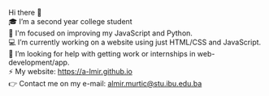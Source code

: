 Hi there 👋<br>
🎓 I’m a second year college student <br>
🧠 I'm focused on improving my JavaScript and Python.<br>
💻 I’m currently working on a website using just HTML/CSS and JavaScript.<br>
🤔 I’m looking for help with getting work or internships in web-development/app.<br>
⚡ My website: https://a-lmir.github.io <br>
👉 Contact me on my e-mail: almir.murtic@stu.ibu.edu.ba<br>

